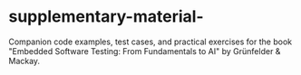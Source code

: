 # supplementary-material-
Companion code examples, test cases, and practical exercises for the book "Embedded Software Testing: From Fundamentals to AI" by Grünfelder &amp; Mackay. 
